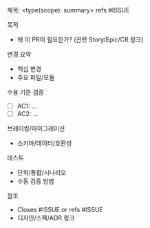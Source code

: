제목: <type(scope): summary> refs #ISSUE

목적
- 왜 이 PR이 필요한가? (관련 Story/Epic/CR 링크)

변경 요약
- 핵심 변경
- 주요 파일/모듈

수용 기준 검증
- [ ] AC1: ...
- [ ] AC2: ...

브레이킹/마이그레이션
- 스키마/데이터/호환성

테스트
- 단위/통합/시나리오
- 수동 검증 방법

참조
- Closes #ISSUE or refs #ISSUE
- 디자인/스펙/ADR 링크
